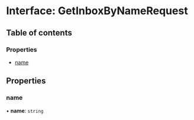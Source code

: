 # Interface: GetInboxByNameRequest

## Table of contents

### Properties

- [name](GetInboxByNameRequest.md#name)

## Properties

### <a id="name" name="name"></a> name

• **name**: `string`
